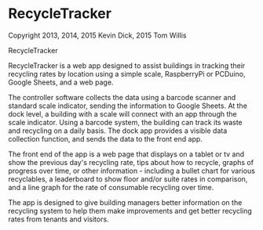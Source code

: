 RecycleTracker
================

Copyright 2013, 2014, 2015 Kevin Dick, 2015 Tom Willis

RecycleTracker 

RecycleTracker is a web app designed to assist buildings in tracking their recycling rates by location using a simple scale, RaspberryPi or PCDuino, Google Sheets, and a web page. 

The controller software collects the data using a barcode scanner and standard scale indicator, sending the information to Google Sheets. At the dock level, a building with a scale will connect with an app through the scale indicator. Using a barcode system, the building can track its waste and recycling on a daily basis. The dock app provides a visible data collection function, and sends the data to the front end app.

The front end of the app is a web page that displays on a tablet or tv and show the previous day's recycling rate, tips about how to recycle, graphs of progress over time, or other information - including a bullet chart for various recyclables, a leaderboard to show floor and/or suite rates in comparison, and a line graph for the rate of consumable recycling over time.

The app is designed to give building managers better information on the recycling system to help them make improvements and get better recycling rates from tenants and visitors.


